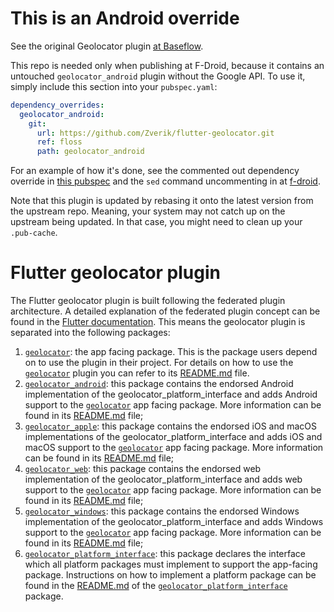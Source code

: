 # This is an Android override

See the original Geolocator plugin [at Baseflow](https://github.com/Baseflow/flutter-geolocator).

This repo is needed only when publishing at F-Droid, because it contains an untouched `geolocator_android`
plugin without the Google API. To use it, simply include this section into your `pubspec.yaml`:

```yaml
dependency_overrides:
  geolocator_android:
    git:
      url: https://github.com/Zverik/flutter-geolocator.git
      ref: floss
      path: geolocator_android
```

For an example of how it's done, see the commented out dependency override in
[this pubspec](https://github.com/Zverik/every_door/blob/main/pubspec.yaml)
and the `sed` command uncommenting in at [f-droid](https://gitlab.com/fdroid/fdroiddata/-/blob/master/metadata/info.zverev.ilya.every_door.yml).

Note that this plugin is updated by rebasing it onto the latest version from the upstream repo.
Meaning, your system may not catch up on the upstream being updated. In that case, you might need
to clean up your `.pub-cache`.

# Flutter geolocator plugin

The Flutter geolocator plugin is built following the federated plugin architecture. A detailed explanation of the federated plugin concept can be found in the [Flutter documentation](https://flutter.dev/docs/development/packages-and-plugins/developing-packages#federated-plugins). This means the geolocator plugin is separated into the following packages:

1. [`geolocator`][1]: the app facing package. This is the package users depend on to use the plugin in their project. For details on how to use the [`geolocator`][1] plugin you can refer to its [README.md][2] file.
2. [`geolocator_android`][3]: this package contains the endorsed Android implementation of the geolocator_platform_interface and adds Android support to the [`geolocator`][1] app facing package. More information can be found in its [README.md][4] file;
3. [`geolocator_apple`][5]: this package contains the endorsed iOS and macOS implementations of the geolocator_platform_interface and adds iOS and macOS support to the [`geolocator`][1] app facing package. More information can be found in its [README.md][6] file;
4. [`geolocator_web`][7]: this package contains the endorsed web implementation of the geolocator_platform_interface and adds web support to the [`geolocator`][1] app facing package. More information can be found in its [README.md][8] file;
5. [`geolocator_windows`][9]: this package contains the endorsed Windows implementation of the geolocator_platform_interface and adds Windows support to the [`geolocator`][1] app facing package. More information can be found in its [README.md][10] file;
6. [`geolocator_platform_interface`][11]: this package declares the interface which all platform packages must implement to support the app-facing package. Instructions on how to implement a platform package can be found in the [README.md][12] of the [`geolocator_platform_interface`][11] package.

[1]: ./geolocator
[2]: ./geolocator/README.md
[3]: ./geolocator_android
[4]: ./geolocator_android/README.md
[5]: ./geolocator_apple
[6]: ./geolocator_apple/README.md
[7]: ./geolocator_web
[8]: ./geolocator_web/README.md
[9]: ./geolocator_windows
[10]: ./geolocator_windows/README.md
[11]: ./geolocator_platform_interface
[12]: ./geolocator_platform_interface/README.md
